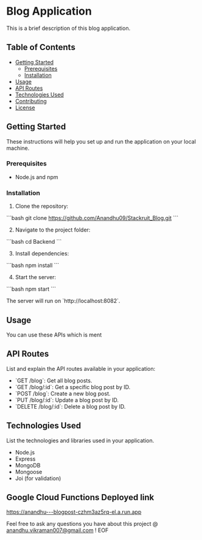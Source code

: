# Blog Application

This is a brief description of this blog application.

## Table of Contents

- [Getting Started](#getting-started)
  - [Prerequisites](#prerequisites)
  - [Installation](#installation)
- [Usage](#usage)
- [API Routes](#api-routes)
- [Technologies Used](#technologies-used)
- [Contributing](#contributing)
- [License](#license)

## Getting Started

These instructions will help you set up and run the application on your local machine.

### Prerequisites

- Node.js and npm

### Installation

1. Clone the repository:

\`\`\`bash
git clone https://github.com/Anandhu09/Stackruit_Blog.git
\`\`\`

2. Navigate to the project folder:

\`\`\`bash
cd Backend
\`\`\`

3. Install dependencies:

\`\`\`bash
npm install
\`\`\`

4. Start the server:

\`\`\`bash
npm start
\`\`\`

The server will run on \`http://localhost:8082\`.

## Usage

You can use these APIs which is ment 

## API Routes

List and explain the API routes available in your application:

- \`GET /blog\`: Get all blog posts.
- \`GET /blog/:id\`: Get a specific blog post by ID.
- \`POST /blog\`: Create a new blog post.
- \`PUT /blog/:id\`: Update a blog post by ID.
- \`DELETE /blog/:id\`: Delete a blog post by ID.

## Technologies Used

List the technologies and libraries used in your application.

- Node.js
- Express
- MongoDB
- Mongoose
- Joi (for validation)
  
  
## Google Cloud Functions Deployed link

https://anandhu---blogpost-czhm3az5rq-el.a.run.app


Feel free to ask any questions you have about this project @ anandhu.vikraman007@gmail.com !
EOF
